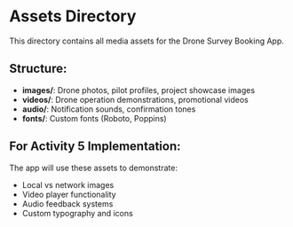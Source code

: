 # Assets Directory

This directory contains all media assets for the Drone Survey Booking App.

## Structure:

- **images/**: Drone photos, pilot profiles, project showcase images
- **videos/**: Drone operation demonstrations, promotional videos
- **audio/**: Notification sounds, confirmation tones
- **fonts/**: Custom fonts (Roboto, Poppins)

## For Activity 5 Implementation:

The app will use these assets to demonstrate:

- Local vs network images
- Video player functionality
- Audio feedback systems
- Custom typography and icons
